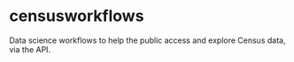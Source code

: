 # censusworkflows
Data science workflows to help the public access and explore Census data, via the API.
